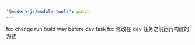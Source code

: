 ```yaml
---
'@modern-js/module-tools': patch
---
```


fix: change run build way before dev task
fix: 修改在 dev 任务之前运行构建的方式

